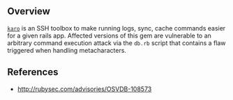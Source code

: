 ## Overview
[`karo`](https://rubygems.org/gems/karo) is an SSH toolbox to make running logs, sync, cache commands easier for a given rails app.
Affected versions of this gem are vulnerable to an arbitrary command execution attack via the `db.rb` script that contains a flaw triggered when handling metacharacters.  

## References
- http://rubysec.com/advisories/OSVDB-108573

